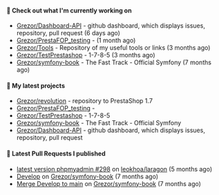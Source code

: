 #### 👷 Check out what I'm currently working on

- [Grezor/Dashboard-API](https://github.com/Grezor/Dashboard-API) - github dashboard, which displays issues, repository, pull request (6 days ago)
- [Grezor/PrestaFOP_testing](https://github.com/Grezor/PrestaFOP_testing) -  (1 month ago)
- [Grezor/Tools](https://github.com/Grezor/Tools) - Repository of my useful tools or links (3 months ago)
- [Grezor/TestPrestashop](https://github.com/Grezor/TestPrestashop) - 1-7-8-5 (3 months ago)
- [Grezor/symfony-book](https://github.com/Grezor/symfony-book) - The Fast Track - Official Symfony (7 months ago)

#### 🌱 My latest projects

- [Grezor/revolution](https://github.com/Grezor/revolution) - repository to PrestaShop 1.7
- [Grezor/PrestaFOP_testing](https://github.com/Grezor/PrestaFOP_testing) - 
- [Grezor/TestPrestashop](https://github.com/Grezor/TestPrestashop) - 1-7-8-5
- [Grezor/symfony-book](https://github.com/Grezor/symfony-book) - The Fast Track - Official Symfony
- [Grezor/Dashboard-API](https://github.com/Grezor/Dashboard-API) - github dashboard, which displays issues, repository, pull request

#### 🔨 Latest Pull Requests I published

- [latest version phpmyadmin #298](https://github.com/leokhoa/laragon/pull/299) on [leokhoa/laragon](https://github.com/leokhoa/laragon) (5 months ago)
- [Develop](https://github.com/Grezor/symfony-book/pull/2) on [Grezor/symfony-book](https://github.com/Grezor/symfony-book) (7 months ago)
- [Merge Develop to main](https://github.com/Grezor/symfony-book/pull/1) on [Grezor/symfony-book](https://github.com/Grezor/symfony-book) (7 months ago)
